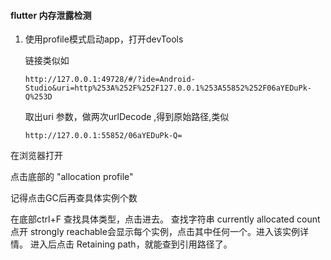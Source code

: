 #### flutter 内存泄露检测

1. 使用profile模式启动app，打开devTools

   链接类似如

   ```
   http://127.0.0.1:49728/#/?ide=Android-Studio&uri=http%253A%252F%252F127.0.0.1%253A55852%252F06aYEDuPk-Q%253D
   ```

   取出uri 参数，做两次urlDecode ,得到原始路径,类似

   ```
   http://127.0.0.1:55852/06aYEDuPk-Q=
   ```

在浏览器打开

点击底部的 "allocation profile"

记得点击GC后再查具体实例个数

在底部ctrl+F 查找具体类型，点击进去。
查找字符串 currently allocated	count
点开 strongly reachable会显示每个实例，点击其中任何一个。进入该实例详情。
进入后点击 Retaining path，就能查到引用路径了。


